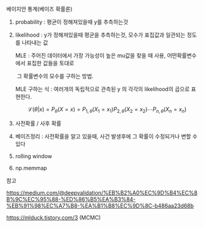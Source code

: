 

베이지안 통계(베이즈 확률론)



1. probability :  평균이 정해져있을때 y를 추측하는것

2. likelihood : y가 정해져있을때 평균을 추측하는것, 모수가 표집값과 일관되는 정도를 나타내는 값

   MLE : 주어진 데이터에서 가장 가능성이 높은 mu값을 찾을 때 사용, 어떤확률변수에서 표집한 값들을 토대로 

   ​	그 확률변수의 모수를 구하는 방법.

    

   MLE 구하는 식 : 여러개의 독립적으로 관측된 y 의 각각의 likelihood의 곱으로 표현한다.


   $$
   {\mathcal {L}}(\theta |x)=P_{\theta }(X=x)=P_{1,\theta }(X_{1}=x_{1})P_{2,\theta }(X_{2}=x_{2})\cdots P_{n,\theta }(X_{n}=x_{n})
   $$

3. 사전확률  / 사후 확률

   

4. 베이즈정리 : 사전확률을 알고 있을때, 사건 발생후에 그 확률이 수정되거나 변할 수 있다

   





5. rolling window
6. np.memmap



참고 

https://medium.com/@deepvalidation/%EB%B2%A0%EC%9D%B4%EC%8B%9C%EC%95%88-%ED%86%B5%EA%B3%84-%EB%91%98%EC%A7%B8-%EA%B1%B8%EC%9D%8C-b486aa23d68b



https://mlduck.tistory.com/3 (MCMC)